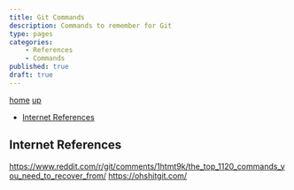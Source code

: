 ```yaml
---
title: Git Commands
description: Commands to remember for Git
type: pages
categories:
    - References
    - Commands
published: true
draft: true
---
```


[home](/) [up](./)

* [Internet References](#internet-references)

## Internet References

<https://www.reddit.com/r/git/comments/1htmt9k/the_top_1120_commands_you_need_to_recover_from/>
<https://ohshitgit.com/>
